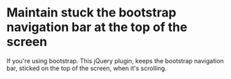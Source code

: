 # Maintain stuck the bootstrap navigation bar at the top of the screen
If you're using bootstrap. This jQuery plugin, keeps the bootstrap navigation bar, sticked on the top of the screen, when it's scrolling.

